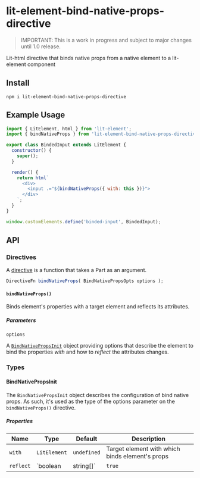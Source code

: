 # lit-element-bind-native-props-directive

> IMPORTANT: This is a work in progress and subject to major changes until 1.0 release.

Lit-html directive that binds native props from a native element to a lit-element component

## Install

```node
npm i lit-element-bind-native-props-directive
```

## Example Usage

```js
import { LitElement, html } from 'lit-element';
import { bindNativeProps } from 'lit-element-bind-native-props-directive';

export class BindedInput extends LitElement {
  constructor() {
    super();
  }

  render() {
    return html`
      <div>
        <input .="${bindNativeProps({ with: this })}">
      </div>
    `;
  }
}

window.customElements.define('binded-input', BindedInput);

```

## API

### Directives

A [directive](https://lit-html.polymer-project.org/guide/creating-directives) is a function that takes a Part as an argument.

```js
DirectiveFn bindNativeProps( BindNativePropsOpts options );
```

#### `bindNativeProps()`

Binds element's properties with a target element and reflects its attributes.

##### Parameters

`options`

A [`BindNativePropsInit`](#bindNativePropsInit) object providing options that describe the element to bind the properties *with* and how to *reflect* the attributes changes.

### Types

<a name="bindNativePropsInit"></a>
#### BindNativePropsInit

The `BindNativePropsInit` object describes the configuration of bind native props. As such, it's used as the type of the options parameter on the `bindNativeProps()` directive.

##### Properties

| Name | Type | Default | Description |
| ---- | ---- | ------- | ----------- |
| `with` | `LitElement` | `undefined` | Target element with which binds element's props |
| `reflect` | `boolean|string[]` | `true` | (Optional) A `boolean` value, determines whether to reflect the attributes changes on the *target* element or not. An `string[]` value, determines which attributes are going to be reflected.
